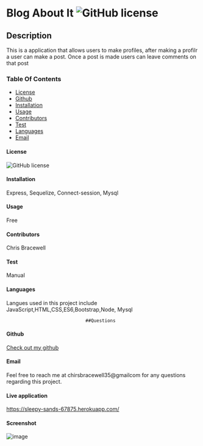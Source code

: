 
# Blog About It   ![GitHub license](https://img.shields.io/badge/license-MIT-blue.svg)

## Description
This is a application that allows users to make profiles, after making a profilr a user can make a post. Once a post is made users can leave comments on that post

### Table Of Contents
* [License](#license)
* [Github](#github)
* [Installation](#installation)
* [Usage](#usage)
* [Contributors](#contributors)
* [Test](#test)
* [Languages](#languages)
* [Email](#Email)
  

#### License
![GitHub license](https://img.shields.io/badge/license-MIT-blue.svg)

#### Installation
Express, Sequelize, Connect-session, Mysql

#### Usage 
Free

#### Contributors
Chris Bracewell

#### Test
Manual

#### Languages

Langues used in this project include JavaScript,HTML,CSS,ES6,Bootstrap,Node, Mysql

                                 ##Questions
#### Github
[Check out my github](https://github.com/Cbracewell30)

#### Email
Feel free to reach me at chirsbracewell35@gmailcom for any questions regarding this project.


#### Live application
https://sleepy-sands-67875.herokuapp.com/

#### Screenshot

![image](https://user-images.githubusercontent.com/93891189/160502784-84d095aa-3f0e-49ee-9a1c-e2c62d0fd3d2.png)

